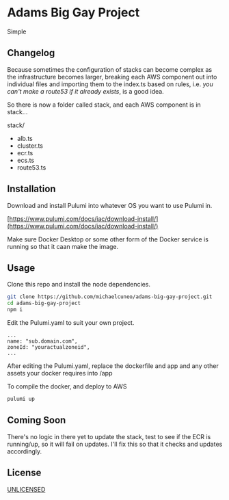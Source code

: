 # Adams Big Gay Project

Simple

## Changelog

Because sometimes the configuration of stacks can become complex as the infrastructure becomes larger, breaking each AWS component out into individual files and importing them to the index.ts based on rules, i.e. *you can't make a route53 if it already exists*, is a good idea.

So there is now a folder called stack, and each AWS component is in stack...

stack/
 - alb.ts
 - cluster.ts
 - ecr.ts
 - ecs.ts
 - route53.ts

## Installation

Download and install Pulumi into whatever OS you want to use Pulumi in.

[https://www.pulumi.com/docs/iac/download-install/](https://www.pulumi.com/docs/iac/download-install/)

Make sure Docker Desktop or some other form of the Docker service is running so that it caan make the image.

## Usage

Clone this repo and install the node dependencies.
```bash
git clone https://github.com/michaelcuneo/adams-big-gay-project.git
cd adams-big-gay-project
npm i
```

Edit the Pulumi.yaml to suit your own project.

```
...
name: "sub.domain.com",
zoneId: "youractualzoneid",
...
```
After editing the Pulumi.yaml, replace the dockerfile and app and any other assets your docker requires into /app

To compile the docker, and deploy to AWS
```bash
pulumi up
```

## Coming Soon
There's no logic in there yet to update the stack, test to see if the ECR is running/up, so it will fail on updates. I'll fix this so that it checks and updates accordingly.

## License

[UNLICENSED](https://choosealicense.com/licenses/unlicense/)